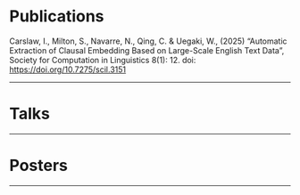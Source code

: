 # Publications

Carslaw, I., Milton, S., Navarre, N., Qing, C. & Uegaki, W., (2025) “Automatic Extraction of Clausal Embedding Based on Large-Scale English Text Data”, Society for Computation in Linguistics 8(1): 12. doi: https://doi.org/10.7275/scil.3151

---

# Talks


---

# Posters


---
